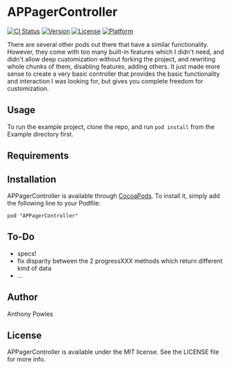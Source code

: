 # APPagerController

[![CI Status](http://img.shields.io/travis/yogin/APPagerController.svg?style=flat)](https://travis-ci.org/yogin/APPagerController)
[![Version](https://img.shields.io/cocoapods/v/APPagerController.svg?style=flat)](http://cocoadocs.org/docsets/APPagerController)
[![License](https://img.shields.io/cocoapods/l/APPagerController.svg?style=flat)](http://cocoadocs.org/docsets/APPagerController)
[![Platform](https://img.shields.io/cocoapods/p/APPagerController.svg?style=flat)](http://cocoadocs.org/docsets/APPagerController)

There are several other pods out there that have a similar functionality. However, they come with too many built-in features which I didn't need, and didn't allow deep customization without forking the project, and rewriting whole chunks of them, disabling features, adding others. It just made more sense to create a very basic controller that provides the basic functionality and interaction I was looking for, but gives you complete freedom for customization.

## Usage

To run the example project, clone the repo, and run `pod install` from the Example directory first.

## Requirements

## Installation

APPagerController is available through [CocoaPods](http://cocoapods.org). To install
it, simply add the following line to your Podfile:

    pod "APPagerController"

## To-Do

* specs!
* fix disparity between the 2 progressXXX methods which return different kind of data
* ...

## Author

Anthony Powles

## License

APPagerController is available under the MIT license. See the LICENSE file for more info.


